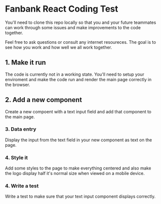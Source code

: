 # Fanbank React Coding Test

You'll need to clone this repo locally so that you and your future teammates can work through some issues and make improvements to the code together.

Feel free to ask questions or consult any internet resoureces. The goal is to see how you work and how well we all work together.

## 1. Make it run

The code is currently not in a working state. You'll need to setup your enviroment and make the code run and render the main page correctly in the browser.

## 2. Add a new component

Create a new compoent with a text input field and add that component to the main page.

### 3. Data entry

Display the input from the text field in your new component as text on the page.

### 4. Style it

Add some styles to the page to make everything centered and also make the logo display half it's normal size when viewed on a mobile device.

### 4. Write a test

Write a test to make sure that your text input component displays correctly.
